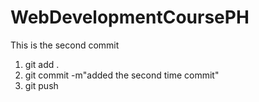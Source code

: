 # WebDevelopmentCoursePH
This is the second commit
1) git add .
2) git commit -m"added the second time commit"
3) git push
